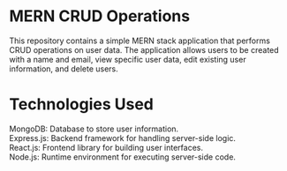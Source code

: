 # MERN CRUD Operations
This repository contains a simple MERN stack application that performs CRUD operations on user data. The application allows users to be created with a name and email, view specific user data, edit existing user information, and delete users.

# Technologies Used
MongoDB: Database to store user information.\
Express.js: Backend framework for handling server-side logic.\
React.js: Frontend library for building user interfaces.\
Node.js: Runtime environment for executing server-side code.
